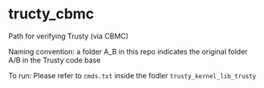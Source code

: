 # tructy_cbmc

Path for verifying Trusty (via CBMC)

Naming convention: a folder A_B in this repo indicates the original folder A/B in the Trusty code base 

To run: Please refer to `cmds.txt` inside the fodler `trusty_kernel_lib_trusty`
